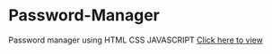 # Password-Manager
Password manager using HTML CSS JAVASCRIPT
<a href='https://653f552dcf13572791ef412a--resplendent-queijadas-543a5a.netlify.app/'>Click here to view</a>
